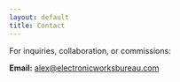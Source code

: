 ```yaml
---
layout: default
title: Contact
---
```


For inquiries, collaboration, or commissions:

**Email:** [alex@electronicworksbureau.com](mailto:alex@electronicworksbureau.com)

